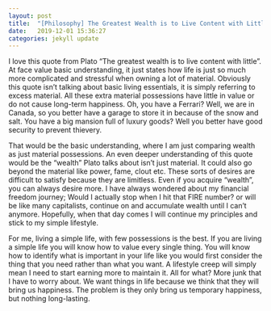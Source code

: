 ```yaml
---
layout: post
title:  "[Philosophy] The Greatest Wealth is to Live Content with Little"
date:   2019-12-01 15:36:27
categories: jekyll update
---
```


I love this quote from Plato “The greatest wealth is to live content with little”. At face value basic understanding, it just states how life is just so much more complicated and stressful when owning a lot of material. Obviously this quote isn’t talking about basic living essentials, it is simply referring to excess material. All these extra material possessions have little in value or do not cause long-term happiness. Oh, you have a Ferrari? Well, we are in Canada, so you better have a garage to store it in because of the snow and salt. You have a big mansion full of luxury goods? Well you better have good security to prevent thievery. 

That would be the basic understanding, where I am just comparing wealth as just material possessions. An even deeper understanding of this quote would be the “wealth” Plato talks about isn’t just material. It could also go beyond the material like power, fame, clout etc. These sorts of desires are difficult to satisfy because they are limitless. Even if you acquire “wealth”, you can always desire more. I have always wondered about my financial freedom journey; Would I actually stop when I hit that FIRE number? or will be like many capitalists, continue on and accumulate wealth until I can’t anymore. Hopefully, when that day comes I will continue my principles and stick to my simple lifestyle.
 
For me, living a simple life, with few possessions is the best. If you are living a simple life you will know how to value every single thing. You will know how to identify what is important in your life like you would first consider the thing that you need rather than what you want. A lifestyle creep will simply mean I need to start earning more to maintain it. All for what? More junk that I have to worry about. We want things in life because we think that they will bring us happiness. The problem is they only bring us temporary happiness, but nothing long-lasting.
